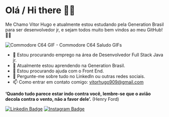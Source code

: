 # Olá / Hi there 🤖🖖

Me Chamo Vitor Hugo e atualmente estou estudando  pela Generation Brasil para ser desenvolvedor jr, e sejam todos muito bem vindos ao meu GitHub! 📁🔰 




![Commodore C64 GIF - Commodore C64 Saludo GIFs](https://media.tenor.com/images/ff99170c79831e58dd7c9bf6b8e955e7/tenor.gif)



- 🔭 Estou procurando emprego na área de Desenvolvedor Full Stack Java jr.
- 🌱 Atualmente estou aprendendo na Generation Brasil.
- 🤔 Estou procurando ajuda com o Front End.
- 💬 Pergunte-me sobre tudo no LinkedIn ou outras redes sociais.
- 📫 Como entrar em contato comigo: vitorhugo909@gmail.com





**‘Quando tudo parece estar indo contra você, lembre-se que o avião decola contra o vento, não a favor dele’.** (Henry Ford)



 [![Linkedin Badge](https://img.shields.io/badge/-LinkedIn-navy?style=flat-square&logo=Linkedin&logoColor=white&link=https://www.linkedin.com/in/isadora-rodrigues-stangarlin-48402b141/)](https://www.linkedin.com/in/vitor-hugo-/) [![Instagram Badge](https://img.shields.io/badge/-Instagram-orange?style=flat-square&logo=Instagram&logoColor=white&link=https://www.instagram.com/papodedev/)](https://www.instagram.com/vitu.gs/)
